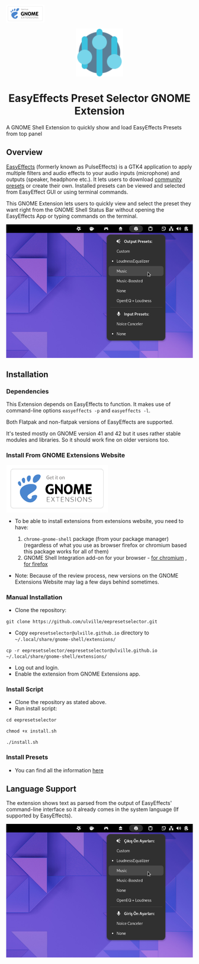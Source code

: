 <p>
<img src="https://raw.githubusercontent.com/andyholmes/gnome-shell-extensions-badge/master/get-it-on-ego.svg?sanitize=true" height="48">
</p>
<p align="center">
<img height="128" src="eepresetselector@ulville.github.io/icons/eepresetselector.svg"/>
</p>

<h1 align="center">EasyEffects Preset Selector GNOME Extension</h1>

A GNOME Shell Extension to quickly show and load EasyEffects Presets from top panel

## Overview

[EasyEffects](https://github.com/wwmm/easyeffects) (formerly known as PulseEffects) is a GTK4 application to apply multiple filters and audio effects to your audio inputs (microphone) and outputs (speaker, headphone etc.). It lets users to download [community presets](https://github.com/wwmm/easyeffects/wiki/Community-presets) or create their own. Installed presets can be viewed and selected from EasyEffect GUI or using terminal commands.

This GNOME Extension lets users to quickly view and select the preset they want right from the GNOME Shell Status Bar without opening the EasyEffects App or typing commands on the terminal.

<p align="center">
    <img src="./screenshots/screenshot.png" alt="Extension">
</p>

## Installation

### Dependencies

This Extension depends on EasyEffects to function. It makes use of command-line options `easyeffects -p` and `easyeffects -l`.

Both Flatpak and non-flatpak versions of EasyEffects are supported.

It's tested mostly on GNOME version 41 and 42 but it uses rather stable modules and libraries. So it should work fine on older versions too.

### Install From GNOME Extensions Website

[<img src="https://raw.githubusercontent.com/andyholmes/gnome-shell-extensions-badge/master/get-it-on-ego.svg?sanitize=true" height="128" align="middle">](https://extensions.gnome.org/extension/4907/easyeffects-preset-selector/)

-   To be able to install extensions from extensions website, you need to have:

    1. `chrome-gnome-shell` package (from your package manager) (regardless of what you use as browser firefox or chromium based this package works for all of them)
    2. GNOME Shell Integration add-on for your browser - [for chromium](https://chrome.google.com/webstore/detail/gnome-shell-integration/gphhapmejobijbbhgpjhcjognlahblep) , [for firefox](https://addons.mozilla.org/tr/firefox/addon/gnome-shell-integration/)

-   Note: Because of the review process, new versions on the GNOME Extensions Website may lag a few days behind sometimes.

### Manual Installation

-   Clone the repository:

```
git clone https://github.com/ulville/eepresetselector.git
```

-   Copy `eepresetselector@ulville.github.io` directory to `~/.local/share/gnome-shell/extensions/`

```
cp -r eepresetselector/eepresetselector@ulville.github.io ~/.local/share/gnome-shell/extensions/
```

-   Log out and login.
-   Enable the extension from GNOME Extensions app.

### Install Script

-   Clone the repository as stated above.
-   Run install script:

```
cd eepresetselector
```

```
chmod +x install.sh
```

```
./install.sh
```

### Install Presets

-   You can find all the information [here](https://github.com/wwmm/easyeffects/wiki/Community-presets)

## Language Support

The extension shows text as parsed from the output of EasyEffects' command-line interface so it already comes in the system language (If supported by EasyEffects).

<p align="center">
    <img src="./screenshots/screenshot-turkish.png" alt="When system language set to Turkish">
</p>